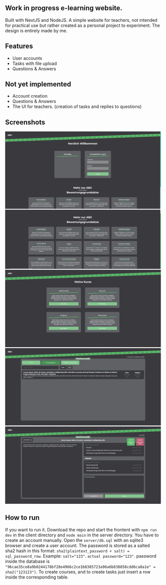 ## Work in progress e-learning website.
Built with NextJS and NodeJS. A simple website for teachers, not intended for practical use but rather created as a personal project to experiment.
The design is entirely made by me.

## Features
 - User accounts
 - Tasks with file upload
 - Questions & Answers

## Not yet implemented
 - Account creation
 - Questions & Answers
 - The UI for teachers. (creation of tasks and replies to questions)

## Screenshots
![Screenshot](https://raw.githubusercontent.com/Alex23582/eLearning/main/screenshots/1.PNG)
![Screenshot](https://raw.githubusercontent.com/Alex23582/eLearning/main/screenshots/2.PNG)
![Screenshot](https://raw.githubusercontent.com/Alex23582/eLearning/main/screenshots/3.PNG)
![Screenshot](https://raw.githubusercontent.com/Alex23582/eLearning/main/screenshots/4.PNG)
![Screenshot](https://raw.githubusercontent.com/Alex23582/eLearning/main/screenshots/5.PNG)

## How to run
If you want to run it. Download the repo and start the frontent with `npm run dev` in the client directory and `node main` in the server directory.
You have to create an account manually. Open the `server/db.sql` with an sqlite3 browser and create a user account.
The password is stored as a salted sha2 hash in this format: `sha2(plaintext_password + salt) = sql_password_row`.
Example: `salt="123"`. `actual password="123"`. password inside the database is `"96cae35ce8a9b0244178bf28e4966c2ce1b8385723a96a6b838858cdd6ca0a1e" = sha2("123123")`.
To create courses, and to create tasks just insert a row inside the corresponding table.
